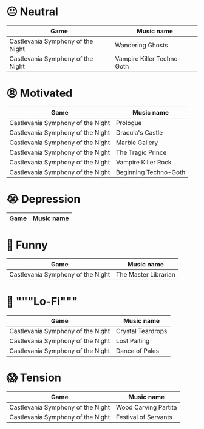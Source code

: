 # 😐 Neutral

Game                              | Music name
---                               | ---
Castlevania Symphony of the Night | Wandering Ghosts
Castlevania Symphony of the Night | Vampire Killer Techno-Goth


# 😠 Motivated

Game                              | Music name
---                               | ---
Castlevania Symphony of the Night | Prologue
Castlevania Symphony of the Night | Dracula's Castle
Castlevania Symphony of the Night | Marble Gallery
Castlevania Symphony of the Night | The Tragic Prince
Castlevania Symphony of the Night | Vampire Killer Rock
Castlevania Symphony of the Night | Beginning Techno-Goth

# 😭 Depression

Game  | Music name
---   | ---

# 🤣 Funny

Game                              | Music name
---                               | ---
Castlevania Symphony of the Night | The Master Librarian

# 📼 """Lo-Fi"""

Game                              | Music name
---                               | ---
Castlevania Symphony of the Night | Crystal Teardrops
Castlevania Symphony of the Night | Lost Paiting
Castlevania Symphony of the Night | Dance of Pales

# 😱 Tension

Game                              | Music name
---                               | ---
Castlevania Symphony of the Night | Wood Carving Partita
Castlevania Symphony of the Night | Festival of Servants
